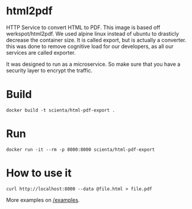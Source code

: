 # html2pdf
HTTP Service to convert HTML to PDF. This image is based off werkspot/html2pdf. We used alpine linux instead of ubuntu to drasticly decrease the container size.
It is called export, but is actually a converter. this was done to remove cognitive load for our developers, as all our services are called exporter.

It was designed to run as a microservice. So make sure that you have a security layer to encrypt the traffic.

# Build
```
docker build -t scienta/html-pdf-export .
```

# Run
```
docker run -it --rm -p 8000:8000 scienta/html-pdf-export
```

# How to use it
```
curl http://localhost:8000 --data @file.html > file.pdf
```
More examples on [/examples](/examples).
